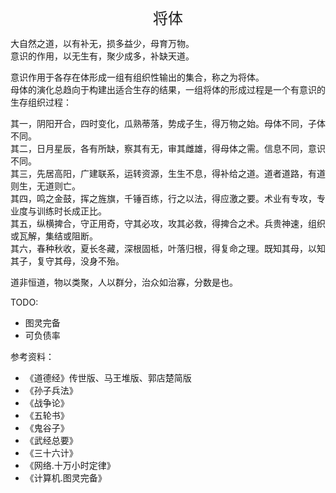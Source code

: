 <center><font size=5>将体</font></center>

大自然之道，以有补无，损多益少，母育万物。<br/>
意识的作用，以无生有，聚少成多，补缺天道。<br/>

意识作用于各存在体形成一组有组织性输出的集合，称之为将体。<br/>
母体的演化总趋向于构建出适合生存的结果，一组将体的形成过程是一个有意识的生存组织过程：<br/>

其一，阴阳开合，四时变化，瓜熟蒂落，势成子生，得万物之始。母体不同，子体不同。<br/>
其二，日月星辰，各有所缺，察其有无，审其雌雄，得母体之需。信息不同，意识不同。<br/>
其三，先居高阳，广建联系，运转资源，生生不息，得补给之道。道者道路，有道则生，无道则亡。<br/>
其四，鸣之金鼓，挥之旌旗，千锤百练，行之以法，得应激之要。术业有专攻，专业度与训练时长成正比。<br/>
其五，纵横捭合，守正用奇，守其必攻，攻其必救，得捭合之术。兵贵神速，组织或瓦解，集结或阻断。<br/>
其六，春种秋收，夏长冬藏，深根固柢，叶落归根，得复命之理。既知其母，以知其子，复守其母，没身不殆。<br/>

道非恒道，物以类聚，人以群分，治众如治寡，分数是也。<br/>

TODO: 
* 图灵完备
* 可负债率


参考资料：
* 《道德经》传世版、马王堆版、郭店楚简版
* 《孙子兵法》
* 《战争论》
* 《五轮书》
* 《鬼谷子》
* 《武经总要》
* 《三十六计》
* 《网络.十万小时定律》
* 《计算机.图灵完备》

